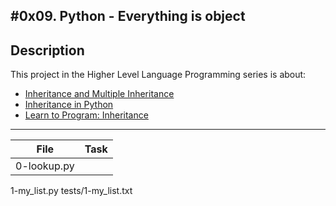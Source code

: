 #0x09. Python - Everything is object
---
## Description

This project in the Higher Level Language Programming series is about:

* [Inheritance and Multiple Inheritance](https://docs.python.org/3.4/tutorial/classes.html#inheritance)
* [Inheritance in Python](https://hub.packtpub.com/inheritance-python/)
* [Learn to Program: Inheritance](https://www.youtube.com/watch?v=d8kCdLCi6Lk)

---
File | Task
---|---
0-lookup.py | 
1-my_list.py
tests/1-my_list.txt
